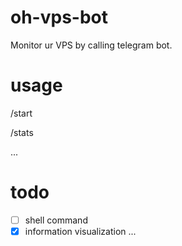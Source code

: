 # oh-vps-bot
Monitor ur VPS by calling telegram bot.

# usage
/start

/stats

...

# todo
- [ ] shell command
- [x]  information visualization
...